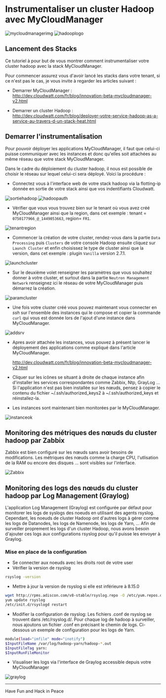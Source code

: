 # Instrumentaliser un cluster Hadoop avec MyCloudManager

![mycloudmanagerimg](img/mycloudmanager.png) ![hadooplogo](img/hadoop-logo.png)

## Lancement des Stacks

Ce tutoriel à pour but de vous montrer comment instrumentaliser votre cluster hadoop avec la stack MyCloudManager.

Pour commencer assurez vous d'avoir lancé les stacks dans votre tenant, si ce n'est pas le cas, je vous invite à regarder les articles suivant :

* Demarrer MyCloudManager : http://dev.cloudwatt.com/fr/blog/innovation-beta-mycloudmanager-v2.html

* Demarrer un cluster Hadoop : http://dev.cloudwatt.com/fr/blog/deployer-votre-service-hadoop-as-a-service-au-travers-d-un-stack-heat.html


## Demarrer l'instrumentalisation

Pour pouvoir déployer les applications MyCloudManager, il faut que celui-ci puisse communiquer avec les instances et donc qu'elles soit attachées au même réseau que votre stack MyCloudManager.

Dans le cadre du déploiement du cluster hadoop, il nous est possible de choisir le réseau sur lequel celui-ci sera déployé. Voici la procédure :

* Connectez vous à l'interface web de votre stack hadoop via la flotting-ip donnée en sortie de votre stack ainsi que vos indentifiants Cloudwatt.

![sortiehadoop](img/Sortiestackhadoop.png)
![hadoopauth](img/hadoopauth.png)

* Vérifier que vous vous trouvez bien sur le tenant où vous avez créé MyCloudManager ainsi que la region, dans cet exemple : tenant = `0750177966_@_1449053663`, region= `FR1`.

![tenantregion](img/tenantregion.png)

* Commencer la création de votre cluster, rendez-vous dans la partie `Data Processing` puis `Clusters` de votre console Hadoop ensuite cliquez sur `Launch Cluster` et enfin choisissez le type de cluster ainsi que la version, dans cet exemple : plugin `Vanilla` version 2.7.1.

![launchcluster](img/launchcluster.png)

* Sur le deuxième volet renseigner les paramètres que vous souhaitez donner à votre cluster, et surtout dans la partie `Neutron Management Network` renseignez ici le réseau de votre MyCloudManager puis démarrez la création.

![paramcluster](img/paramscluster.png)

* Une fois votre cluster créé vous pouvez maintenant vous connecter en *ssh* sur l'ensemble des instances qui le compose et copier la commande `curl` qui vous est donnée lors de l'ajout d'une instance dans MyCloudManager.

![addsrv](img/addsrv.png)

* Apres avoir attachée les instances, vous pouvez à présent lancer le déployement des applications comme expliqué dans l'article MyCloudManager.

  http://dev.cloudwatt.com/fr/blog/innovation-beta-mycloudmanager-v2.html

* Cliquer sur les icônes se situant à droite de chaque instance afin d'installer les services correspondantes comme Zabbix, Ntp, GrayLog ... Si l'application n'est pas bien installée sur les nœuds, pensez à copier le contenu du fichier ~/.ssh/authorized_keys2 à ~/.ssh/authorized_keys et réinstallez-la.

* Les instances sont maintenant bien monitorées par le MyCloudManager.

![instanceok](img/instanceok.png)

## Monitoring des métriques des nœuds du cluster hadoop par Zabbix

Zabbix est bien configuré sur les nœuds sans avoir besoins de modifications. Les métriques des nœuds comme la charge CPU, l'utlisation de la RAM ou encore des disques ... sont visibles sur l'interface.

![Zabbix](img/Zabbix.png)

## Monitoring des logs des nœuds du cluster hadoop par Log Management (Graylog)

L'application Log Management (Graylog) est configurée par défaut pour monitorer les logs de syslogs des noeuds en utilisant des agents rsyslog. Cependant, les noeuds de cluster Hadoop ont d'autres logs à gérer comme les logs de Datanodes, les logs de Namenode, les logs de Yarn, ... Afin de surveiller proprement les logs d'un cluster Hadoop, nous avons besoin d'ajouter ces logs aux configurations rsyslog pour qu'il puisse les envoyer à Graylog.

### Mise en place de la configuration

* Se connecter aux noeuds avec les droits root de votre user
* Vérifier la version de rsyslog

~~~bash
rsyslog -version
~~~

* Mettre à jour la version de rsyslog si elle est inférieure à 8.15.0

~~~bash
wget http://rpms.adiscon.com/v8-stable/rsyslog.repo -O /etc/yum.repos.d/rsyslog.repo
yum update rsyslog
/etc/init.d/rsyslogd restart
~~~

* Modifier la configuration de rsyslog: Les fichiers .conf de rsyslog se trouvent dans /etc/rsyslog.d/. Pour chaque log de hadoop à surveiller, nous ajoutons un fichier .conf en précisant le chemin de logs. Ci-dessous un exemple de configuration pour les logs de Yarn.

~~~bash
module(load="imfile" mode="inotify")
$InputFileName /var/log/hadoop-yarn/hadoop-*.out
$InputFileTag yarn:
$InputRunFileMonitor
~~~

* Visualiser les logs via l'interface de Graylog accessible depuis votre MyCloudManager

![graylog](img/Graylog.png)

---
Have Fun and Hack in Peace
